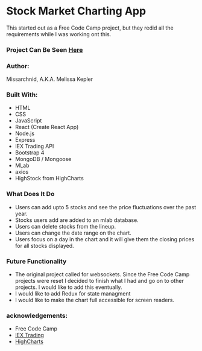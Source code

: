 #  Stock Market Charting App

This started out as a Free Code Camp project, but they redid all the requirements while I was working ont this.

### Project Can Be Seen [Here](https://stock-.herokuapp.com/)

### Author:
Missarchnid, A.K.A. Melissa Kepler

###  Built With: 

*  HTML
*  CSS
*  JavaScript
*  React (Create React App)
*  Node.js
*  Express
*  IEX Trading API
*  Bootstrap 4
*  MongoDB / Mongoose
*  MLab
*  axios
* HighStock from HighCharts

### What Does It Do

*  Users can add upto 5 stocks and see the price fluctuations over the past year.
*  Stocks users add are added to an mlab database.
*  Users can delete stocks from the lineup.
*  Users can change the date range on the chart.
*  Users focus on a day in the chart and it will give them the closing prices for all stocks displayed.

### Future Functionality
* The original project called for websockets. Since the Free Code Camp projects were reset I decided to finish what I had and go on to other projects. 
I would like to add this eventually.
*  I would like to add Redux for state managment
*  I would like to make the chart full accessible for screen readers. 

###  acknowledgements: 

*  Free Code Camp
*  [IEX Trading](https://iextrading.com/)
*  [HighCharts](https://www.highcharts.com/)